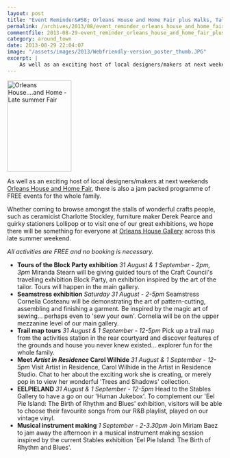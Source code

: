 ```yaml
---
layout: post
title: "Event Reminder&#58; Orleans House and Home Fair plus Walks, Talks and Family Activities - 31 August and 1 September 2013"
permalink: /archives/2013/08/event_reminder_orleans_house_and_home_fair_plus_wa.html
commentfile: 2013-08-29-event_reminder_orleans_house_and_home_fair_plus_wa
category: around_town
date: 2013-08-29 22:04:07
image: "/assets/images/2013/Webfriendly-version_poster_thumb.JPG"
excerpt: |
    As well as an exciting host of local designers/makers at next weekends <a href="https://stmargarets.london/event/fair/200705144132,">Orleans House and Home Fair</a> there is also a jam packed programme of FREE events for the whole family.
---
```


<a href="/assets/images/2013/Webfriendly-version_poster.JPG" title="See larger version of - Orleans House....and Home - Late summer Fair"><img src="/assets/images/2013/Webfriendly-version_poster_thumb.JPG" width="150" height="212" alt="Orleans House....and Home - Late summer Fair" class="photo right" /></a>

As well as an exciting host of local designers/makers at next weekends [Orleans House and Home Fair](/event/fair/200705144132), there is also a jam packed programme of FREE events for the whole family.

Whether coming to browse amongst the stalls of wonderful crafts people, such as ceramicist Charlotte Stockley, furniture maker Derek Pearce and quirky stationers Lollipop or to visit one of our great exhibitions, we hope there will be something for everyone at [Orleans House Gallery](/directory/gallery/200506150208) across this late summer weekend.

*All activities are FREE and no booking is necessary.*

-   **Tours of the Block Party exhibition**
    *31 August & 1 September - 2pm, 3pm*
    Miranda Stearn will be giving guided tours of the Craft Council's travelling exhibition Block Party, an exhibition inspired by the art of the tailor. Tours will happen in the main gallery.
-   **Seamstress exhibition**
    *Saturday 31 August - 2-5pm*
    Seamstress Cornelia Costeanu will be demonstrating the art of pattern-cutting, assembling and finishing a garment. Be inspired by the magic art of sewing... perhaps even to 'sew your own'. Cornelia will be on the upper mezzanine level of our main gallery.
-   **Trail map tours**
    *31 August & 1 September - 12-5pm*
    Pick up a trail map from the activities station in the rear courtyard and discover features of the grounds and house you never knew existed... explorer fun for the whole family.
-   **Meet *Artist in Residence* Carol Wilhide**
    *31 August & 1 September - 12-5pm*
    Visit Artist in Residence, Carol Wilhide in the Artist in Residence Studio. Chat to her about the exciting work she is creating, or merely pop in to view her wonderful 'Trees and Shadows' collection.
-   **EELPIELAND**
    *31 August & 1 September - 12-5pm*
    Head to the Stables Gallery to have a go on our 'Human Jukebox'. To complement our 'Eel Pie Island: The Birth of Rhythm and Blues' exhibition, visitors will be able to choose their favourite songs from our R&B playlist, played on our vintage vinyl.
-   **Musical instrument making**
    *1 September - 2-3.30pm*
    Join Miriam Baez to jam away the afternoon in a musical instrument making session inspired by the current Stables exhibition 'Eel Pie Island: The Birth of Rhythm and Blues'.
